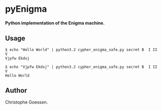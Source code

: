 pyEnigma
============

#### Python implementation of the Enigma machine.


Usage
-----

    $ echo "Hello World" | python3.2 cypher_enigma_safe.py secret B  I II V 
    Vjpfw Ekdxj

    $ echo "Vjpfw Ekdxj" | python3.2 cypher_enigma_safe.py secret B  I II V
    Hello World


Author
------
Christophe Goessen.
